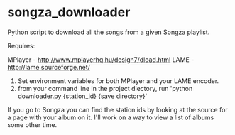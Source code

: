songza_downloader
=================

Python script to download all the songs from a given Songza playlist.

Requires: 

MPlayer - http://www.mplayerhq.hu/design7/dload.html
LAME - http://lame.sourceforge.net/

1. Set environment variables for both MPlayer and your LAME encoder.
2. from your command line in the project diectory, run 'python downloader.py {station_id} {save directory}'

If you go to Songza you can find the station ids by looking at the source for a page with your album on it.  I'll work
on a way to view a list of albums some other time.

